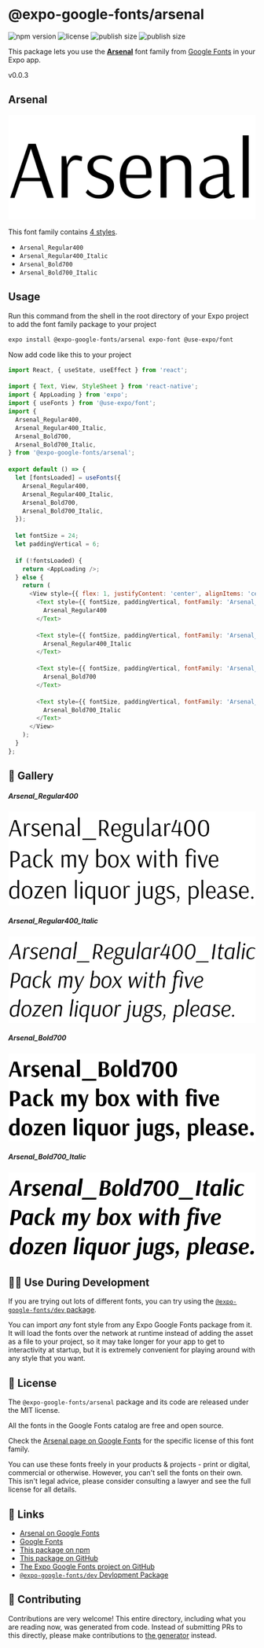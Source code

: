 # @expo-google-fonts/arsenal

![npm version](https://flat.badgen.net/npm/v/@expo-google-fonts/arsenal)
![license](https://flat.badgen.net/github/license/expo/google-fonts)
![publish size](https://flat.badgen.net/packagephobia/install/@expo-google-fonts/arsenal)
![publish size](https://flat.badgen.net/packagephobia/publish/@expo-google-fonts/arsenal)

This package lets you use the [**Arsenal**](https://fonts.google.com/specimen/Arsenal) font family from [Google Fonts](https://fonts.google.com/) in your Expo app.

v0.0.3

## Arsenal

![Arsenal](./font-family.png)

This font family contains [4 styles](#-gallery).

- `Arsenal_Regular400`
- `Arsenal_Regular400_Italic`
- `Arsenal_Bold700`
- `Arsenal_Bold700_Italic`

## Usage

Run this command from the shell in the root directory of your Expo project to add the font family package to your project
```sh
expo install @expo-google-fonts/arsenal expo-font @use-expo/font
```

Now add code like this to your project
```js
import React, { useState, useEffect } from 'react';

import { Text, View, StyleSheet } from 'react-native';
import { AppLoading } from 'expo';
import { useFonts } from '@use-expo/font';
import {
  Arsenal_Regular400,
  Arsenal_Regular400_Italic,
  Arsenal_Bold700,
  Arsenal_Bold700_Italic,
} from '@expo-google-fonts/arsenal';

export default () => {
  let [fontsLoaded] = useFonts({
    Arsenal_Regular400,
    Arsenal_Regular400_Italic,
    Arsenal_Bold700,
    Arsenal_Bold700_Italic,
  });

  let fontSize = 24;
  let paddingVertical = 6;

  if (!fontsLoaded) {
    return <AppLoading />;
  } else {
    return (
      <View style={{ flex: 1, justifyContent: 'center', alignItems: 'center' }}>
        <Text style={{ fontSize, paddingVertical, fontFamily: 'Arsenal_Regular400' }}>
          Arsenal_Regular400
        </Text>

        <Text style={{ fontSize, paddingVertical, fontFamily: 'Arsenal_Regular400_Italic' }}>
          Arsenal_Regular400_Italic
        </Text>

        <Text style={{ fontSize, paddingVertical, fontFamily: 'Arsenal_Bold700' }}>
          Arsenal_Bold700
        </Text>

        <Text style={{ fontSize, paddingVertical, fontFamily: 'Arsenal_Bold700_Italic' }}>
          Arsenal_Bold700_Italic
        </Text>
      </View>
    );
  }
};

```

## 🔡 Gallery

##### Arsenal_Regular400
![Arsenal_Regular400](./7b13a735c3c27289a74f4e934b380f078f89568b2633c5d8386e97a97d46158c.ttf.png)

##### Arsenal_Regular400_Italic
![Arsenal_Regular400_Italic](./f687cc6b9b17ac45aaf3391fbe649c2e1607804ce3ab85daddf9669f796d0a79.ttf.png)

##### Arsenal_Bold700
![Arsenal_Bold700](./0ac62eb1c6ee28d30c2dacea06acdbec9c72bcbfdca1f76a873b8a2c18ac8ae6.ttf.png)

##### Arsenal_Bold700_Italic
![Arsenal_Bold700_Italic](./41b9ba2384a037e4ec361896e5868107cfa8535ab8befda2d9666584884aca80.ttf.png)


## 👩‍💻 Use During Development

If you are trying out lots of different fonts, you can try using the [`@expo-google-fonts/dev` package](https://github.com/expo/google-fonts/tree/master/font-packages/dev#readme).

You can import *any* font style from any Expo Google Fonts package from it. It will load the fonts
over the network at runtime instead of adding the asset as a file to your project, so it may take longer
for your app to get to interactivity at startup, but it is extremely convenient
for playing around with any style that you want.

## 📖 License

The `@expo-google-fonts/arsenal` package and its code are released under the MIT license.

All the fonts in the Google Fonts catalog are free and open source.

Check the [Arsenal page on Google Fonts](https://fonts.google.com/specimen/Arsenal) for the specific license of this font family.

You can use these fonts freely in your products & projects - print or digital, commercial or otherwise. However, you can't sell the fonts on their own. This isn't legal advice, please consider consulting a lawyer and see the full license for all details.

## 🔗 Links

- [Arsenal on Google Fonts](https://fonts.google.com/specimen/Arsenal)
- [Google Fonts](https://fonts.google.com/)
- [This package on npm](https://www.npmjs.com/package/@expo-google-fonts/arsenal)
- [This package on GitHub](https://github.com/expo/google-fonts/tree/master/font-packages/arsenal)
- [The Expo Google Fonts project on GitHub](https://github.com/expo/google-fonts)
- [`@expo-google-fonts/dev` Devlopment Package](https://github.com/expo/google-fonts/tree/master/font-packages/dev)


## 🤝 Contributing

Contributions are very welcome! This entire directory, including what you are reading now, was generated from code. Instead of submitting PRs to this directly, please make contributions to [the generator](https://github.com/expo/google-fonts/tree/master/packages/generator) instead.
